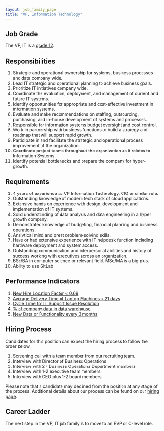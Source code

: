 ```yaml
---
layout: job_family_page
title: "VP, Information Technology"
---
```


## Job Grade 

The VP, IT is a [grade 12](/handbook/total-rewards/compensation/compensation-calculator/#gitlab-job-grades).


## Responsibilities
1. Strategic and operational ownership for systems, business processes and data company wide.
1. Lead IT strategic and operational planning to achieve business goals.
1. Prioritize IT initiatives company wide.
1. Coordinate the evaluation, deployment, and management of current and future IT systems.
1. Identify opportunities for appropriate and cost-effective investment in information systems.
1. Evaluate and make recommendations on staffing, outsourcing, purchasing, and in-house development of systems and processes.
1. Responsible for information systems budget oversight and cost control.
1. Work in partnership with business functions to build a strategy and roadmap that will support rapid growth.
1. Participate in and facilitate the strategic and operational process improvement of the organization.
1. Coordinate project teams throughout the organization as it relates to Information Systems.
1. Identify potential bottlenecks and prepare the company for hyper-growth.

## Requirements
1. 4 years of experience as VP Information Technology, CIO or similar role.
1. Outstanding knowledge of modern tech stack of cloud applications.
1. Extensive hands on experience with design, development and implementation of IT systems.
1. Solid understanding of data analysis and data engineering in a hyper growth company.
1. Demonstrated knowledge of budgeting, financial planning and business operations.
1. Analytical mind and great problem-solving skills.
1. Have or had extensive experience with IT helpdesk function including hardware deployment and system access.
1. Outstanding communication and interpersonal abilities and history of success working with executives across an organization.
1. BSc/BA in computer science or relevant field. MSc/MA is a big plus.
1. Ability to use GitLab

## Performance Indicators
1. [New Hire Location Factor < 0.69](/handbook/business-ops/metrics/#new-hire-location-factor--069)
1. [Average Delivery Time of Laptop Machines < 21 days](/handbook/business-ops/metrics/#average-delivery-time-of-laptop-machines--21-days)
1. [Cycle Time for IT Support Issue Resolution](/handbook/business-ops/metrics/#cycle-time-for-it-support-issue-resolution)
1. [% of company data in data warehouse](/handbook/business-ops/metrics/#percent--of-company-data-in-data-warehouse)
1. [New Data or Functionality every 3 months](/handbook/business-ops/metrics/#new-data-or-functionality-every-3-months)


## Hiring Process
Candidates for this position can expect the hiring process to follow the order below.
1. Screening call with a team member from our recruiting team.
1. Interview with Director of Business Operations
1. Interview with 2+ Business Operations Department members
1. Interview with 1-2 executive team members
1. Interview with CEO plus 1-2 board members

Please note that a candidate may declined from the position at any stage of the process.
Additional details about our process can be found on our [hiring page](/handbook/hiring/).

## Career Ladder

The next step in the VP, IT job family is to move to an EVP or C-level role. 

